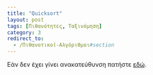```yaml
---
title: "Quicksort"
layout: post
tags: [Πιθανότητες, Ταξινόμηση]
category: 3
redirect_to:
  - /Πιθανοτικοί-Αλγόριθμοι#section
---
```


Εάν δεν έχει γίνει ανακατεύθυνση πατήστε [εδώ](/Πιθανοτικοί-Αλγόριθμοι#section).
